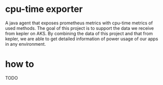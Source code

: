 # cpu-time exporter
A java agent that exposes prometheus metrics with cpu-time metrics of used methods. The goal of this project is to support the data we receive from kepler on AKS. By combining the data of this project and that from kepler, we are able to get detailed information of power usage of our apps in any environment. 

# how to 

TODO
